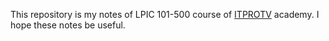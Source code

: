This repository is my notes of LPIC 101-500 course of [ITPROTV](https://www.acilearning.com/) academy.
I hope these notes be useful.
